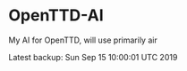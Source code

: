 # OpenTTD-AI
My AI for OpenTTD, will use primarily air

Latest backup: Sun Sep 15 10:00:01 UTC 2019
